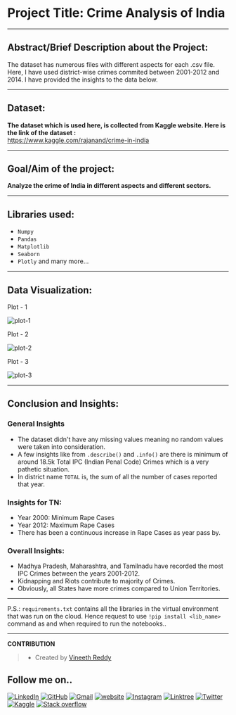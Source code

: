 # Project Title: Crime Analysis of India

<hr>

## Abstract/Brief Description about the Project:

The dataset has numerous files with different aspects for each .csv file. Here, I have used district-wise crimes commited between 2001-2012 and 2014. I have provided the insights to the data below.
<hr>

## Dataset: 
**The dataset which is used here, is collected from Kaggle website. Here is the link of the dataset :** <br>
https://www.kaggle.com/rajanand/crime-in-india
<hr>

## Goal/Aim of the project: 
**Analyze the crime of India in different aspects and different sectors.**
<hr>

## Libraries used: 
- ```Numpy```
- ```Pandas```
- ```Matplotlib```
- ```Seaborn```
- ```Plotly```
and many more...
<hr>

## Data Visualization:

Plot - 1 

![plot-1](https://user-images.githubusercontent.com/81156510/156587515-3fa333b5-6e9f-4658-bee1-ec12f0990826.png)

Plot - 2

![plot-2](https://user-images.githubusercontent.com/81156510/156587607-30943837-d784-49bb-b3e4-c69ffb3102e8.png)

Plot - 3

![plot-3](https://user-images.githubusercontent.com/81156510/156587624-73b6ed09-c78a-4f0c-990c-5d74b981d2cd.png)

<hr>

## Conclusion and Insights:
### General Insights
- The dataset didn't have any missing values meaning no random values were taken into consideration.
- A few insights like from ```.describe()``` and ```.info()``` are there is minimum of around 18.5k Total IPC (Indian Penal Code) Crimes which is a very pathetic situation.
- In district name ```TOTAL``` is, the sum of all the number of cases reported that 
year.

### Insights for TN:
- Year 2000: Minimum Rape Cases 
- Year 2012: Maximum Rape Cases
- There has been a continuous increase in Rape Cases as year pass by.

### Overall Insights:
- Madhya Pradesh, Maharashtra, and Tamilnadu have recorded the most IPC Crimes between the years 2001-2012.
- Kidnapping and Riots contribute to majority of Crimes.
- Obviously, all States have more crimes compared to Union Territories.
<hr>

P.S.: ```requirements.txt``` contains all the libraries in the virtual environment that was run on the cloud. Hence request to use ```!pip install <lib_name>``` command as and when required to run the notebooks..
<hr>


**CONTRIBUTION**

>- Created by [Vineeth Reddy](https://linktr.ee/vineethreddy1997)

## Follow me on..
[![LinkedIn](https://img.shields.io/badge/linkedin-%230077B5.svg?style=for-the-badge&logo=linkedin&logoColor=white)](https://www.linkedin.com/in/vineethreddy1997/)
[![GitHub](https://img.shields.io/badge/github-%23121011.svg?style=for-the-badge&logo=github&logoColor=white)](https://github.com/VineethReddy1997)
[![Gmail](https://img.shields.io/badge/Gmail-D14836?style=for-the-badge&logo=gmail&logoColor=white)](mailto:vineethreddywithds@gmail.com)
[![website](https://img.shields.io/badge/website-000000?style=for-the-badge&logo=About.me&logoColor=white)](https://vineethdata.github.io/)
[![Instagram](https://img.shields.io/badge/Instagram-E4405F?style=for-the-badge&logo=instagram&logoColor=white)](https://www.instagram.com/vineeth_reddy_2426/)
[![Linktree](https://img.shields.io/badge/linktree-39E09B?style=for-the-badge&logo=linktree&logoColor=white)](https://linktr.ee/vineethreddy1997)
[![Twitter](https://img.shields.io/badge/Twitter-1DA1F2?style=for-the-badge&logo=twitter&logoColor=white)](https://twitter.com/gangulavineeth1)
[![Kaggle](https://img.shields.io/badge/Kaggle-20BEFF?style=for-the-badge&logo=Kaggle&logoColor=white)](https://www.kaggle.com/vineethreddygangula)
[![Stack overflow](https://img.shields.io/badge/Stack_Overflow-FE7A16?style=for-the-badge&logo=stack-overflow&logoColor=white)](https://stackoverflow.com/users/18168904/vineeth-reddy-gangula)
